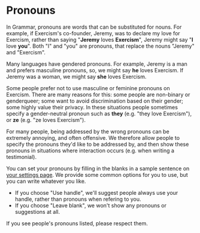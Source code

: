 # Pronouns

In Grammar, pronouns are words that can be substituted for nouns.
For example, if Exercism's co-founder, Jeremy, was to declare my love for Exercism, rather than saying "**Jeremy** loves **Exercism**", Jeremy might say "**I** love **you**".
Both "I" and "you" are pronouns, that replace the nouns "Jeremy" and "Exercism".

Many languages have gendered pronouns.
For example, Jeremy is a man and prefers masculine pronouns, so, we might say **he** loves Exercism.
If Jeremy was a woman, we might say **she** loves Exercism.

Some people prefer not to use masculine or feminine pronouns on Exercism.
There are many reasons for this: some people are non-binary or genderqueer; some want to avoid discrimination based on their gender; some highly value their privacy.
In these situations people sometimes specify a gender-neutral pronoun such as **they** (e.g. "they love Exercism"), or **ze** (e.g. "ze loves Exercism").

For many people, being addressed by the wrong pronouns can be extremely annoying, and often offensive.
We therefore allow people to specify the pronouns they'd like to be addressed by, and then show these pronouns in situations where interaction occurs (e.g. when writing a testimonial).

You can set your pronouns by filling in the blanks in a sample sentence on [your settings page](https://exercism.lol/settings).
We provide some common options for you to use, but you can write whatever you like.

- If you choose "Use handle", we'll suggest people always use your handle, rather than pronouns when refering to you.
- If you choose "Leave blank", we won't show any pronouns or suggestions at all.

If you see people's pronouns listed, please respect them.
